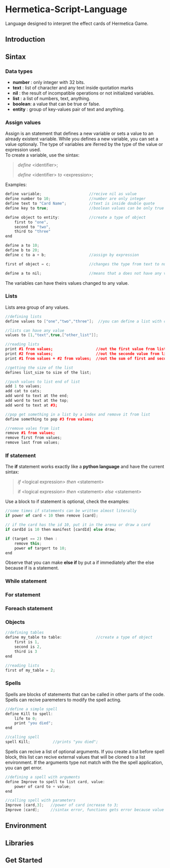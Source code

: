 # Hermetica-Script-Language
Language designed to interpret the effect cards of Hermetica Game.

## Introduction

## Sintax

### Data types

- **number** : only integer with 32 bits.
- **text**   : list of character and any text inside quotation marks
- **nil**    : the result of incompatible operations or not initialized variables.
- **list**   : a list of numbers, text, anything.
- **boolean**: a value that can be true or false.
- **entity** : group of key-values pair of text and anything.

### Assign values
Assign is an statement that defines a new variable or sets a value to an already existent variable. While you defines a new variable, you can set a value optionaly. The type of variables are iferred by the type of the value or expression used.  
To create a variable, use the sintax:

> _define_ \<identifier\>;
>
>  _define_ \<identifier\> _to_ \<expression\>;

Examples:

```c++
define variable;                     //recive nil as value
define number to 10;                 //number are only integer
define text to "Card Name";          //text is inside double quote
define key to true;                  //boolean values can be only true or false

define object to entity:             //create a type of object
    first to "one",
    second to "two",
    third to "three"
end

define a to 10;
define b to 20;
define c to a + b;                   //assign by expression

first of object = c;                 //changes the type from text to number

define a to nil;                     //means that a does not have any value

```
The variables can have theirs values changed to any value.

### Lists
Lists area group of any values. 
```c++
//defining lists
define values to ["one","two","three"];  //you can define a list with comma separeted values

//lists can have any value
values to [1,"text",true,["other_list"]]; 

//reading lists
print #1 from values;                   //out the first value from list
print #2 from values;                   //out the seconde value from list
print #1 from values + #2 from values;  //out the sum of first and second value from list

//getting the size of the list
defines list_size to size of the list;

//push values to list end of list
add 1 to values;
add cat to cats;
add word to text at the end;
add word to text at the top;
add word to text at #3;

//pop get something in a list by a index and remove it from list
define something to pop #3 from values;

//remove vales from list
remove #1 from values;
remove first from values;
remove last from values;
```

### If statement
The **if** statement works exactly like a **python language** and have the current sintax:
> _if_ \<logical expression\> _then_ \<statement\>
>
> if \<logical expression\> _then_ \<statement\> _else_ \<statement\>

Use a block to if statement is optional, check the examples:
```javascript
//some times if statements can be written almost literally
if power of card < 10 then remove [card];

// if the card has the id 10, put it in the arena or draw a card
if cardId is 10 then manifest [cardId] else draw;

if (target == 2) then :
    remove this;
    power of targert to 10;
end

```
Observe that you can make **else if** by put a if immediately after the else because if is a statement.

### While statement

### For statement

### Foreach statement

### Objects
```c++
//defining tables
define my_table to table:               //create a type of object
    first is 1,
    second is 2,
    third is 3
end

//reading lists
first of my_table = 2;
```



### Spells
Spells are blocks of statements that can be called in other parts of the code. Spells can recive paremeters to modify the spell acting.
```c++
//define a simple spell
define Kill to spell:
    life to 0;
    print "you died";
end

//calling spell
spell Kill;          //prints "you died";
```
Spells can recive a list of optional arguments. If you create a list before spell block, this list can recive external values that will be cloned to a list environment. If the arguments type not match with the the spell application, you can get error. 
```c++
//defining a spell with arguments
define Improve to spell to list card, value:
    power of card to + value;
end

//calling spell with parameters
Improve [card,3];   //power of card increase to 3;
Improve [card];     //sintax error, functions gets error because value does not exist
```


## Environment

## Libraries

## Get Started
